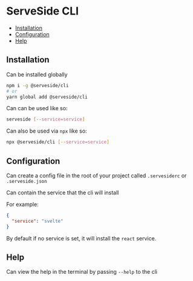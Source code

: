 # ServeSide CLI

<!-- START doctoc generated TOC please keep comment here to allow auto update -->
<!-- DON'T EDIT THIS SECTION, INSTEAD RE-RUN doctoc TO UPDATE -->


- [Installation](#installation)
- [Configuration](#configuration)
- [Help](#help)

<!-- END doctoc generated TOC please keep comment here to allow auto update -->

## Installation
Can be installed globally

```bash
npm i -g @serveside/cli
# or
yarn global add @serveside/cli
```

Can can be used like so:

```bash
serveside [--service=service]
```

Can also be used via `npx` like so:

```bash
npx @serveside/cli [--service=service]
```

## Configuration

Can create a config file in the root of your project called `.servesiderc` or `.serveside.json`

Can contain the service that the cli will install

For example:
```json
{
  "service": "svelte"
}
```

By default if no service is set, it will install the `react` service.

## Help

Can view the help in the terminal by passing `--help` to the cli
